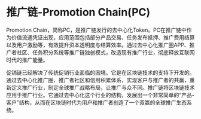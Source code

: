 # 推广链-Promotion Chain(PC)

Promotion Chain，简称PC，是推广链发行的去中心化Token。PC在推广链中作为价值流通凭证出现，应用范围包括部分产品交易、任务发布抵押、推广费用结算以及用户激励等，有效提升资本透明度与结算效率。通过去中心化推广圈APP、推广者社区、任务积分系统等推广链独创模式，改造现有推广行业，彻底释放互联网时代的推广能量。

促销链已经解决了传统促销行业面临的困境。它是在区块链技术的支持下开发的。通过去中心化推广圈、推广者社区和信用积累体系，实现客户与推广者的共赢，重新定义推广行业，制定全球推广战略布局，让推广与众不同。推广链将区块链技术应用于推广行业。它通过去中心化这个行业的结构，发展出一个非常简单的“产品-客户”结构，从而在区块链时代为用户和推广者创造了一个双赢的全球推广生态系统。
